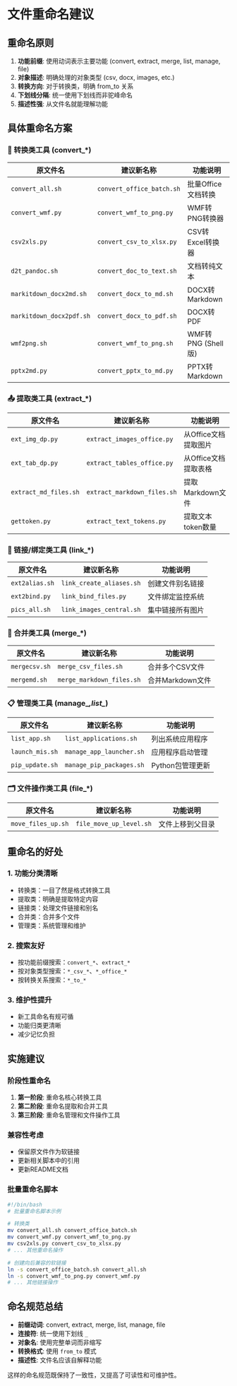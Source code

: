 # 文件重命名建议

## 重命名原则

1. **功能前缀**: 使用动词表示主要功能 (convert, extract, merge, list, manage, file)
2. **对象描述**: 明确处理的对象类型 (csv, docx, images, etc.)
3. **转换方向**: 对于转换类，明确 from_to 关系
4. **下划线分隔**: 统一使用下划线而非驼峰命名
5. **描述性强**: 从文件名就能理解功能

## 具体重命名方案

### 🔄 转换类工具 (convert_*)

| 原文件名 | 建议新名称 | 功能说明 |
|---------|-----------|----------|
| `convert_all.sh` | `convert_office_batch.sh` | 批量Office文档转换 |
| `convert_wmf.py` | `convert_wmf_to_png.py` | WMF转PNG转换器 |
| `csv2xls.py` | `convert_csv_to_xlsx.py` | CSV转Excel转换器 |
| `d2t_pandoc.sh` | `convert_doc_to_text.sh` | 文档转纯文本 |
| `markitdown_docx2md.sh` | `convert_docx_to_md.sh` | DOCX转Markdown |
| `markitdown_docx2pdf.sh` | `convert_docx_to_pdf.sh` | DOCX转PDF |
| `wmf2png.sh` | `convert_wmf_to_png.sh` | WMF转PNG (Shell版) |
| `pptx2md.py` | `convert_pptx_to_md.py` | PPTX转Markdown |

### 📤 提取类工具 (extract_*)

| 原文件名 | 建议新名称 | 功能说明 |
|---------|-----------|----------|
| `ext_img_dp.py` | `extract_images_office.py` | 从Office文档提取图片 |
| `ext_tab_dp.py` | `extract_tables_office.py` | 从Office文档提取表格 |
| `extract_md_files.sh` | `extract_markdown_files.sh` | 提取Markdown文件 |
| `gettoken.py` | `extract_text_tokens.py` | 提取文本token数量 |

### 🔗 链接/绑定类工具 (link_*)

| 原文件名 | 建议新名称 | 功能说明 |
|---------|-----------|----------|
| `ext2alias.sh` | `link_create_aliases.sh` | 创建文件别名链接 |
| `ext2bind.py` | `link_bind_files.py` | 文件绑定监控系统 |
| `pics_all.sh` | `link_images_central.sh` | 集中链接所有图片 |

### 🔄 合并类工具 (merge_*)

| 原文件名 | 建议新名称 | 功能说明 |
|---------|-----------|----------|
| `mergecsv.sh` | `merge_csv_files.sh` | 合并多个CSV文件 |
| `mergemd.sh` | `merge_markdown_files.sh` | 合并Markdown文件 |

### 📋 管理类工具 (manage_*,list_*)

| 原文件名 | 建议新名称 | 功能说明 |
|---------|-----------|----------|
| `list_app.sh` | `list_applications.sh` | 列出系统应用程序 |
| `launch_mis.sh` | `manage_app_launcher.sh` | 应用程序启动管理 |
| `pip_update.sh` | `manage_pip_packages.sh` | Python包管理更新 |

### 🗂️ 文件操作类工具 (file_*)

| 原文件名 | 建议新名称 | 功能说明 |
|---------|-----------|----------|
| `move_files_up.sh` | `file_move_up_level.sh` | 文件上移到父目录 |

## 重命名的好处

### 1. **功能分类清晰**
- 转换类：一目了然是格式转换工具
- 提取类：明确是提取特定内容
- 链接类：处理文件链接和别名
- 合并类：合并多个文件
- 管理类：系统管理和维护

### 2. **搜索友好**
- 按功能前缀搜索：`convert_*`、`extract_*`
- 按对象类型搜索：`*_csv_*`、`*_office_*`
- 按转换关系搜索：`*_to_*`

### 3. **维护性提升**
- 新工具命名有规可循
- 功能归类更清晰
- 减少记忆负担

## 实施建议

### 阶段性重命名
1. **第一阶段**: 重命名核心转换工具
2. **第二阶段**: 重命名提取和合并工具  
3. **第三阶段**: 重命名管理和文件操作工具

### 兼容性考虑
- 保留原文件作为软链接
- 更新相关脚本中的引用
- 更新README文档

### 批量重命名脚本
```bash
#!/bin/bash
# 批量重命名脚本示例

# 转换类
mv convert_all.sh convert_office_batch.sh
mv convert_wmf.py convert_wmf_to_png.py
mv csv2xls.py convert_csv_to_xlsx.py
# ... 其他重命名操作

# 创建向后兼容的软链接
ln -s convert_office_batch.sh convert_all.sh
ln -s convert_wmf_to_png.py convert_wmf.py
# ... 其他链接操作
```

## 命名规范总结

- **前缀动词**: convert, extract, merge, list, manage, file
- **连接符**: 统一使用下划线 `_`
- **对象名**: 使用完整单词而非缩写
- **转换格式**: 使用 `from_to` 模式
- **描述性**: 文件名应该自解释功能

这样的命名规范既保持了一致性，又提高了可读性和可维护性。 
